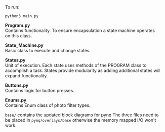 To run:
``` 
python3 main.py
```
**Program.py** \
Contains functionality. To ensure encapsulation a state machine operates on this class.

**State_Machine.py**\
Basic class to execute and change states.

**States.py**\
Unit of execution. Each state uses methods of the PROGRAM class to accomplish a task. States provide modularity as adding additional states will expand functionality.

**Buttons.py**\
Contains logic for button presses.

**Enums.py**\
Contains Enum class of photo filter types.


```base/``` contains the updated block diagrams for pynq
The three files need to be placed in ```pynq/overlays/base``` otherwise the memory mapped I/O won't work.

